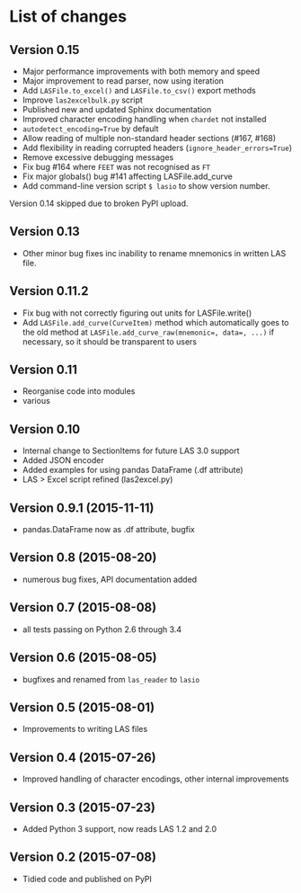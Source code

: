 # List of changes

## Version 0.15

- Major performance improvements with both memory and speed
- Major improvement to read parser, now using iteration
- Add ``LASFile.to_excel()`` and ``LASFile.to_csv()`` export methods
- Improve ``las2excelbulk.py`` script
- Published new and updated Sphinx documentation
- Improved character encoding handling when ``chardet`` not installed
- ``autodetect_encoding=True`` by default
- Allow reading of multiple non-standard header sections (#167, #168)
- Add flexibility in reading corrupted headers (``ignore_header_errors=True``)
- Remove excessive debugging messages
- Fix bug #164 where ``FEET`` was not recognised as ``FT``
- Fix major globals() bug #141 affecting LASFile.add_curve
- Add command-line version script ``$ lasio`` to show version number.

Version 0.14 skipped due to broken PyPI upload.

## Version 0.13

- Other minor bug fixes inc inability to rename mnemonics in written LAS file.

## Version 0.11.2

- Fix bug with not correctly figuring out units for LASFile.write()
- Add ``LASFile.add_curve(CurveItem)`` method which automatically goes to the old
  method at ``LASFile.add_curve_raw(mnemonic=, data=, ...)`` if necessary, so it
  should be transparent to users

## Version 0.11

- Reorganise code into modules
- various 

## Version 0.10

- Internal change to SectionItems for future LAS 3.0 support
- Added JSON encoder
- Added examples for using pandas DataFrame (.df attribute)
- LAS > Excel script refined (las2excel.py)

## Version 0.9.1 (2015-11-11)

 - pandas.DataFrame now as .df attribute, bugfix

## Version 0.8 (2015-08-20)

 - numerous bug fixes, API documentation added

## Version 0.7 (2015-08-08)

 - all tests passing on Python 2.6 through 3.4

## Version 0.6 (2015-08-05)

 - bugfixes and renamed from ``las_reader`` to ``lasio``

## Version 0.5 (2015-08-01)

 - Improvements to writing LAS files

## Version 0.4 (2015-07-26)

 - Improved handling of character encodings, other internal improvements

## Version 0.3 (2015-07-23)

 - Added Python 3 support, now reads LAS 1.2 and 2.0

## Version 0.2 (2015-07-08)

 - Tidied code and published on PyPI